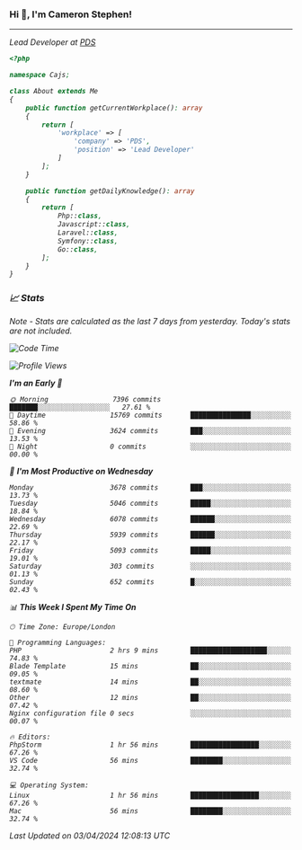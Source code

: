 ### Hi 👋, I'm Cameron Stephen!
<hr>
<p><em>Lead Developer at <a href="https://prindatasolutions.co.uk">PDS</a></p>


```php
<?php

namespace Cajs;

class About extends Me
{
    public function getCurrentWorkplace(): array
    {
        return [
            'workplace' => [
                'company' => 'PDS',
                'position' => 'Lead Developer'
            ]
        ];
    }

    public function getDailyKnowledge(): array
    {
        return [
            Php::class,
            Javascript::class,
            Laravel::class,
            Symfony::class,
            Go::class,
        ];
    }
}
```

### 📈 Stats
<p><em>Note - Stats are calculated as the last 7 days from yesterday. Today's stats are not included.</em></p>


<!--START_SECTION:waka-->
![Code Time](http://img.shields.io/badge/Code%20Time-3%2C749%20hrs%2037%20mins-blue)

![Profile Views](http://img.shields.io/badge/Profile%20Views-0-blue)

**I'm an Early 🐤** 

```text
🌞 Morning                7396 commits        ███████░░░░░░░░░░░░░░░░░░   27.61 % 
🌆 Daytime                15769 commits       ███████████████░░░░░░░░░░   58.86 % 
🌃 Evening                3624 commits        ███░░░░░░░░░░░░░░░░░░░░░░   13.53 % 
🌙 Night                  0 commits           ░░░░░░░░░░░░░░░░░░░░░░░░░   00.00 % 
```
📅 **I'm Most Productive on Wednesday** 

```text
Monday                   3678 commits        ███░░░░░░░░░░░░░░░░░░░░░░   13.73 % 
Tuesday                  5046 commits        █████░░░░░░░░░░░░░░░░░░░░   18.84 % 
Wednesday                6078 commits        ██████░░░░░░░░░░░░░░░░░░░   22.69 % 
Thursday                 5939 commits        ██████░░░░░░░░░░░░░░░░░░░   22.17 % 
Friday                   5093 commits        █████░░░░░░░░░░░░░░░░░░░░   19.01 % 
Saturday                 303 commits         ░░░░░░░░░░░░░░░░░░░░░░░░░   01.13 % 
Sunday                   652 commits         █░░░░░░░░░░░░░░░░░░░░░░░░   02.43 % 
```


📊 **This Week I Spent My Time On** 

```text
🕑︎ Time Zone: Europe/London

💬 Programming Languages: 
PHP                      2 hrs 9 mins        ███████████████████░░░░░░   74.83 % 
Blade Template           15 mins             ██░░░░░░░░░░░░░░░░░░░░░░░   09.05 % 
textmate                 14 mins             ██░░░░░░░░░░░░░░░░░░░░░░░   08.60 % 
Other                    12 mins             ██░░░░░░░░░░░░░░░░░░░░░░░   07.42 % 
Nginx configuration file 0 secs              ░░░░░░░░░░░░░░░░░░░░░░░░░   00.07 % 

🔥 Editors: 
PhpStorm                 1 hr 56 mins        █████████████████░░░░░░░░   67.26 % 
VS Code                  56 mins             ████████░░░░░░░░░░░░░░░░░   32.74 % 

💻 Operating System: 
Linux                    1 hr 56 mins        █████████████████░░░░░░░░   67.26 % 
Mac                      56 mins             ████████░░░░░░░░░░░░░░░░░   32.74 % 
```


 Last Updated on 03/04/2024 12:08:13 UTC
<!--END_SECTION:waka-->
